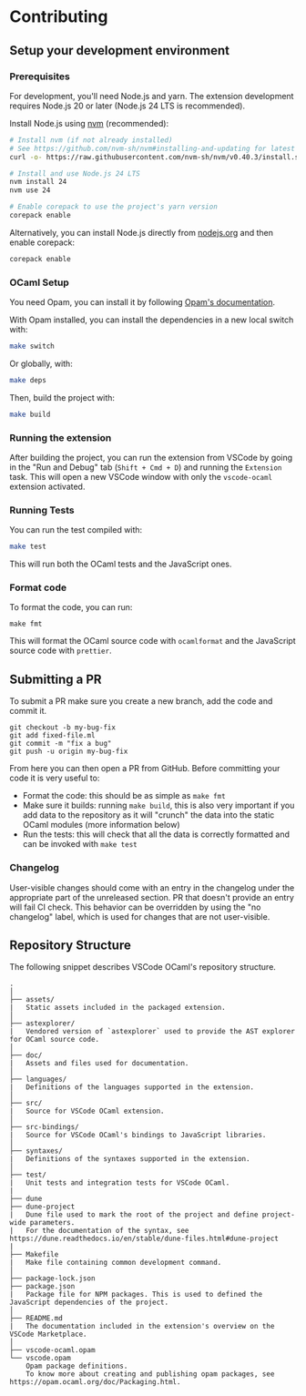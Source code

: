 # Contributing

## Setup your development environment

### Prerequisites

For development, you'll need Node.js and yarn. The extension development
requires Node.js 20 or later (Node.js 24 LTS is recommended).

Install Node.js using [nvm](https://github.com/nvm-sh/nvm) (recommended):

```bash
# Install nvm (if not already installed)
# See https://github.com/nvm-sh/nvm#installing-and-updating for latest instructions
curl -o- https://raw.githubusercontent.com/nvm-sh/nvm/v0.40.3/install.sh | bash

# Install and use Node.js 24 LTS
nvm install 24
nvm use 24

# Enable corepack to use the project's yarn version
corepack enable
```

Alternatively, you can install Node.js directly from [nodejs.org](https://nodejs.org/)
and then enable corepack:

```bash
corepack enable
```

### OCaml Setup

You need Opam, you can install it by following
[Opam's documentation](https://opam.ocaml.org/doc/Install.html).

With Opam installed, you can install the dependencies in a new local switch
with:

```bash
make switch
```

Or globally, with:

```bash
make deps
```

Then, build the project with:

```bash
make build
```

### Running the extension

After building the project, you can run the extension from VSCode by going in
the "Run and Debug" tab (`Shift + Cmd + D`) and running the `Extension` task.
This will open a new VSCode window with only the `vscode-ocaml` extension
activated.

### Running Tests

You can run the test compiled with:

```bash
make test
```

This will run both the OCaml tests and the JavaScript ones.

### Format code

To format the code, you can run:

```
make fmt
```

This will format the OCaml source code with `ocamlformat` and the JavaScript
source code with `prettier`.

## Submitting a PR

To submit a PR make sure you create a new branch, add the code and commit it.

```
git checkout -b my-bug-fix
git add fixed-file.ml
git commit -m "fix a bug"
git push -u origin my-bug-fix
```

From here you can then open a PR from GitHub. Before committing your code it is
very useful to:

- Format the code: this should be as simple as `make fmt`
- Make sure it builds: running `make build`, this is also very important if you
  add data to the repository as it will "crunch" the data into the static OCaml
  modules (more information below)
- Run the tests: this will check that all the data is correctly formatted and
  can be invoked with `make test`

### Changelog

User-visible changes should come with an entry in the changelog under the
appropriate part of the unreleased section. PR that doesn't provide an entry
will fail CI check. This behavior can be overridden by using the "no changelog"
label, which is used for changes that are not user-visible.

## Repository Structure

The following snippet describes VSCode OCaml's repository structure.

```text
.
│
├── assets/
|   Static assets included in the packaged extension.
│
├── astexplorer/
|   Vendored version of `astexplorer` used to provide the AST explorer for OCaml source code.
│
├── doc/
|   Assets and files used for documentation.
│
├── languages/
|   Definitions of the languages supported in the extension.
│
├── src/
|   Source for VSCode OCaml extension.
│
├── src-bindings/
|   Source for VSCode OCaml's bindings to JavaScript libraries.
│
├── syntaxes/
|   Definitions of the syntaxes supported in the extension.
│
├── test/
|   Unit tests and integration tests for VSCode OCaml.
|
├── dune
├── dune-project
|   Dune file used to mark the root of the project and define project-wide parameters.
|   For the documentation of the syntax, see https://dune.readthedocs.io/en/stable/dune-files.html#dune-project
|
├── Makefile
|   Make file containing common development command.
│
├── package-lock.json
├── package.json
|   Package file for NPM packages. This is used to defined the JavaScript dependencies of the project.
│
├── README.md
|   The documentation included in the extension's overview on the VSCode Marketplace.
│
├── vscode-ocaml.opam
└── vscode.opam
    Opam package definitions.
    To know more about creating and publishing opam packages, see https://opam.ocaml.org/doc/Packaging.html.
```
